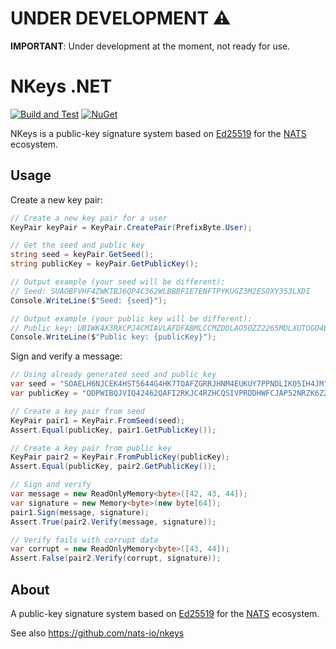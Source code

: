 # UNDER DEVELOPMENT :warning:

**IMPORTANT**: Under development at the moment, not ready for use.

# NKeys .NET

[![Build and Test](https://github.com/nats-io/nkeys.net/actions/workflows/test.yml/badge.svg)](https://github.com/nats-io/nkeys.net/actions/workflows/test.yml)
[![NuGet](https://img.shields.io/nuget/v/NATS.NKeys.svg)](https://www.nuget.org/packages/NATS.NKeys/)

NKeys is a public-key signature system based on [Ed25519](
https://ed25519.cr.yp.to/) for the [NATS](https://nats.io/) ecosystem.

## Usage

Create a new key pair:

```csharp
// Create a new key pair for a user
KeyPair keyPair = KeyPair.CreatePair(PrefixByte.User);

// Get the seed and public key
string seed = keyPair.GetSeed();
string publicKey = keyPair.GetPublicKey();

// Output example (your seed will be different):
// Seed: SUAOBFVHF4ZWKTBJ6QP4C362WLBBBFIE7ENFTPYKUGZ3M2ESOXY353LXDI
Console.WriteLine($"Seed: {seed}");

// Output example (your public key will be different):
// Public key: UBIWK4X3RXCPJ4CMIAVLAFDFABMLCCMZDDLAO5OZZ2265MDLXUTOGO4B
Console.WriteLine($"Public key: {publicKey}");
```

Sign and verify a message:

```csharp
// Using already generated seed and public key
var seed = "SOAELH6NJCEK4HST5644G4HK7TOAFZGRRJHNM4EUKUY7PPNDLIKO5IH4JM";
var publicKey = "ODPWIBQJVIQ42462QAFI2RKJC4RZHCQSIVPRDDHWFCJAP52NRZK6Z2YC";

// Create a key pair from seed
KeyPair pair1 = KeyPair.FromSeed(seed);
Assert.Equal(publicKey, pair1.GetPublicKey());

// Create a key pair from public key
KeyPair pair2 = KeyPair.FromPublicKey(publicKey);
Assert.Equal(publicKey, pair2.GetPublicKey());

// Sign and verify
var message = new ReadOnlyMemory<byte>([42, 43, 44]);
var signature = new Memory<byte>(new byte[64]);
pair1.Sign(message, signature);
Assert.True(pair2.Verify(message, signature));

// Verify fails with corrupt data
var corrupt = new ReadOnlyMemory<byte>([43, 44]);
Assert.False(pair2.Verify(corrupt, signature));
```

## About

A public-key signature system based on [Ed25519](https://ed25519.cr.yp.to/) for
the [NATS](https://nats.io/) ecosystem.

See also https://github.com/nats-io/nkeys
